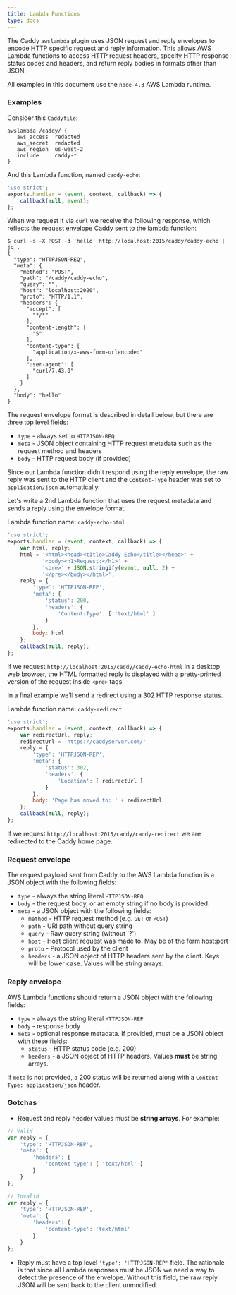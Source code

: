 ```yaml
---
title: Lambda Functions
type: docs
---
```


The Caddy `awslambda` plugin uses JSON request and reply envelopes to
encode HTTP specific request and reply information. This allows AWS Lambda
functions to access HTTP request headers, specify HTTP response status codes and headers,
and return reply bodies in formats other than JSON.

All examples in this document use the `node-4.3` AWS Lambda runtime.

### Examples

Consider this `Caddyfile`:

```
awslambda /caddy/ {
   aws_access  redacted
   aws_secret  redacted
   aws_region  us-west-2
   include     caddy-*
}
```

And this Lambda function, named `caddy-echo`:

```javascript
'use strict';
exports.handler = (event, context, callback) => {
    callback(null, event);
};
```

When we request it via `curl` we receive the following response, which reflects the
request envelope Caddy sent to the lambda function:


```
$ curl -s -X POST -d 'hello' http://localhost:2015/caddy/caddy-echo | jq .
{
  "type": "HTTPJSON-REQ",
  "meta": {
    "method": "POST",
    "path": "/caddy/caddy-echo",
    "query": "",
    "host": "localhost:2020",
    "proto": "HTTP/1.1",
    "headers": {
      "accept": [
        "*/*"
      ],
      "content-length": [
        "5"
      ],
      "content-type": [
        "application/x-www-form-urlencoded"
      ],
      "user-agent": [
        "curl/7.43.0"
      ]
    }
  },
  "body": "hello"
}
```

The request envelope format is described in detail below, but there are three top level fields:

* `type` - always set to `HTTPJSON-REQ`
* `meta` - JSON object containing HTTP request metadata such as the request method and headers
* `body` - HTTP request body (if provided)

Since our Lambda function didn't respond using the reply envelope, the raw reply was sent
to the HTTP client and the `Content-Type` header was set to `application/json` automatically.

Let's write a 2nd Lambda function that uses the request metadata and sends a reply using the
envelope format.

Lambda function name: `caddy-echo-html`

```javascript
'use strict';
exports.handler = (event, context, callback) => {
    var html, reply;
    html = '<html><head><title>Caddy Echo</title></head>' +
           '<body><h1>Request:</h1>' +
           '<pre>' + JSON.stringify(event, null, 2) +
           '</pre></body></html>';
    reply = {
        'type': 'HTTPJSON-REP',
        'meta': {
            'status': 200,
            'headers': {
                'Content-Type': [ 'text/html' ]
            }
        },
        body: html
    };
    callback(null, reply);
};
```

If we request `http://localhost:2015/caddy/caddy-echo-html` in a desktop web browser, the HTML
formatted reply is displayed with a pretty-printed version of the request inside `<pre>` tags.

In a final example we'll send a redirect using a 302 HTTP response status.

Lambda function name: `caddy-redirect`

```javascript
'use strict';
exports.handler = (event, context, callback) => {
    var redirectUrl, reply;
    redirectUrl = 'https://caddyserver.com/'
    reply = {
        'type': 'HTTPJSON-REP',
        'meta': {
            'status': 302,
            'headers': {
                'Location': [ redirectUrl ]
            }
        },
        body: 'Page has moved to: ' + redirectUrl
    };
    callback(null, reply);
};
```

If we request `http://localhost:2015/caddy/caddy-redirect` we are redirected to the Caddy home page.


### Request envelope

The request payload sent from Caddy to the AWS Lambda function is a JSON object with the following fields:

* `type` - always the string literal `HTTPJSON-REQ`
* `body` - the request body, or an empty string if no body is provided.
* `meta` - a JSON object with the following fields:
  * `method` - HTTP request method (e.g. `GET` or `POST`)
  * `path` - URI path without query string
  * `query` - Raw query string (without '?')
  * `host` - Host client request was made to. May be of the form host:port
  * `proto` - Protocol used by the client
  * `headers` - a JSON object of HTTP headers sent by the client. Keys will be lower case. Values will be string arrays.

### Reply envelope

AWS Lambda functions should return a JSON object with the following fields:

* `type` - always the string literal `HTTPJSON-REP`
* `body` - response body
* `meta` - optional response metadata. If provided, must be a JSON object with these fields:
  * `status` - HTTP status code (e.g. 200)
  * `headers` - a JSON object of HTTP headers. Values **must** be string arrays.

If `meta` is not provided, a 200 status will be returned along with a `Content-Type: application/json` header.

### Gotchas

* Request and reply header values must be **string arrays**. For example:

```javascript
// Valid
var reply = {
    'type': 'HTTPJSON-REP',
    'meta': {
        'headers': {
            'content-type': [ 'text/html' ]
        }
    }
};

// Invalid
var reply = {
    'type': 'HTTPJSON-REP',
    'meta': {
        'headers': {
            'content-type': 'text/html'
        }
    }
};
```

* Reply must have a top level `'type': 'HTTPJSON-REP'` field. The rationale is that since
all Lambda responses must be JSON we need a way to detect the presence of the envelope. Without
this field, the raw reply JSON will be sent back to the client unmodified.
